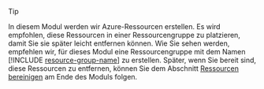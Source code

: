 > [!TIP]
> In diesem Modul werden wir Azure-Ressourcen erstellen. Es wird empfohlen, diese Ressourcen in einer Ressourcengruppe zu platzieren, damit Sie sie später leicht entfernen können. Wie Sie sehen werden, empfehlen wir, für dieses Modul eine Ressourcengruppe mit dem Namen [!INCLUDE [resource-group-name](./rg-name.md)] zu erstellen.  Später, wenn Sie bereit sind, diese Ressourcen zu entfernen, können Sie dem Abschnitt [Ressourcen bereinigen](../8-summary.yml##clean-up-resources) am Ende des Moduls folgen.